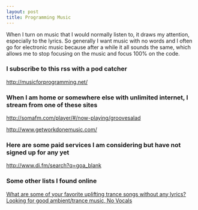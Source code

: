 ```yaml
---
layout: post
title: Programming Music
---
```


When I turn on music that I would normally listen to, it draws my attention, especially to the lyrics. So generally I want music with no words and I often go for electronic music because after a while it all sounds the same, which allows me to stop focusing on the music and focus 100% on the code.

### I subscribe to this rss with a pod catcher
<a href="http://musicforprogramming.net/" target="_blank">http://musicforprogramming.net/</a>

### When I am home or somewhere else with unlimited internet, I stream from one of these sites

<a href="http://somafm.com/player/#/now-playing/groovesalad" target="_blank">http://somafm.com/player/#/now-playing/groovesalad</a>

<a href="http://www.getworkdonemusic.com/" target="_blank">http://www.getworkdonemusic.com/</a>

### Here are some paid services I am considering but have not signed up for any yet

<a href="http://www.di.fm/search?q=goa" target="_blank">http://www.di.fm/search?q=goa_blank</a>

### Some other lists I found online
<a href="https://www.reddit.com/r/trance/comments/2s3hy0/what_are_some_of_your_favorite_uplifting_trance/" target="_blank">What are some of your favorite uplifting trance songs without any lyrics?</a>
<a href="http://www.escapistmagazine.com/forums/read/18.403016-Looking-for-good-ambient-trance-music-No-Vocals" target="_blank">Looking for good ambient/trance music, No Vocals</a>

